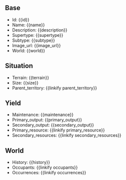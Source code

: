 ## Base
- <span class="text-field" data-tooltip="Text">Id</span>: {{id}}
- <span class="text-field" data-tooltip="Text">Name</span>: {{name}}
- <span class="text-field" data-tooltip="Text">Description</span>: {{description}}
- <span class="text-field" data-tooltip="Text">Supertype</span>: {{supertype}}
- <span class="text-field" data-tooltip="Text">Subtype</span>: {{subtype}}
- <span class="text-field" data-tooltip="Text">Image_url</span>: {{image_url}}
- <span class="text-field" data-tooltip="Text">World</span>: {{world}}

## Situation
- <span class="string" data-tooltip="Text">Terrain</span>: {{terrain}}
- <span class="integer" data-tooltip="Number, max: 0">Size</span>: {{size}}
- <span class="link-field" data-tooltip="Single Territory">Parent_territory</span>: {{linkify parent_territory}}

## Yield
- <span class="string" data-tooltip="Text">Maintenance</span>: {{maintenance}}
- <span class="integer" data-tooltip="Number, max: 0">Primary_output</span>: {{primary_output}}
- <span class="integer" data-tooltip="Number, max: 0">Secondary_output</span>: {{secondary_output}}
- <span class="link-field" data-tooltip="Single Construct">Primary_resource</span>: {{linkify primary_resource}}
- <span class="multi-link-field" data-tooltip="Multi Construct">Secondary_resources</span>: {{linkify secondary_resources}}

## World
- <span class="string" data-tooltip="Text">History</span>: {{history}}
- <span class="multi-link-field" data-tooltip="Multi Species">Occupants</span>: {{linkify occupants}}
- <span class="multi-link-field" data-tooltip="Multi Phenomenon">Occurrences</span>: {{linkify occurrences}}

